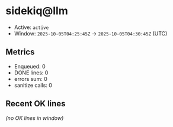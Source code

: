 # sidekiq@llm

- Active: `active`
- Window: `2025-10-05T04:25:45Z` → `2025-10-05T04:30:45Z` (UTC)

## Metrics
- Enqueued: 0
- DONE lines: 0
- errors sum: 0
- sanitize calls: 0

## Recent OK lines
_(no OK lines in window)_
